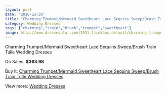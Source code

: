 ```yaml
---
layout: post
date: '2016-11-30'
title: "Charming Trumpet/Mermaid Sweetheart Lace Sequins Sweep/Brush Train Tulle Wedding Dresses"
category: Wedding Dresses
tags: ["charming","train","brush","trumpet","sweetheart"]
image: http://www.dressesular.com/1931-thickbox_default/charming-trumpet-mermaid-sweetheart-lace-sequins-sweep-brush-train-tulle-wedding-dresses.jpg
---
```

Charming Trumpet/Mermaid Sweetheart Lace Sequins Sweep/Brush Train Tulle Wedding Dresses

On Sales: **$363.98**
<a href="https://www.dressesular.com/wedding-dresses/718-charming-trumpet-mermaid-sweetheart-lace-sequins-sweep-brush-train-tulle-wedding-dresses.html"><amp-img layout="responsive" width="600" height="600" src="//www.dressesular.com/1931-thickbox_default/charming-trumpet-mermaid-sweetheart-lace-sequins-sweep-brush-train-tulle-wedding-dresses.jpg" alt="Charming Trumpet/Mermaid Sweetheart Lace Sequins Sweep/Brush Train Tulle Wedding Dresses 0" /></a>
<a href="https://www.dressesular.com/wedding-dresses/718-charming-trumpet-mermaid-sweetheart-lace-sequins-sweep-brush-train-tulle-wedding-dresses.html"><amp-img layout="responsive" width="600" height="600" src="//www.dressesular.com/1932-thickbox_default/charming-trumpet-mermaid-sweetheart-lace-sequins-sweep-brush-train-tulle-wedding-dresses.jpg" alt="Charming Trumpet/Mermaid Sweetheart Lace Sequins Sweep/Brush Train Tulle Wedding Dresses 1" /></a>

Buy it: [Charming Trumpet/Mermaid Sweetheart Lace Sequins Sweep/Brush Train Tulle Wedding Dresses](https://www.dressesular.com/wedding-dresses/718-charming-trumpet-mermaid-sweetheart-lace-sequins-sweep-brush-train-tulle-wedding-dresses.html "Charming Trumpet/Mermaid Sweetheart Lace Sequins Sweep/Brush Train Tulle Wedding Dresses")

View more: [Wedding Dresses](https://www.dressesular.com/3-wedding-dresses "Wedding Dresses")